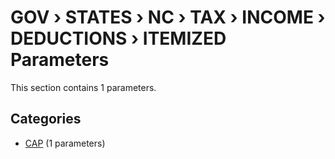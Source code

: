 # GOV › STATES › NC › TAX › INCOME › DEDUCTIONS › ITEMIZED Parameters

This section contains 1 parameters.

## Categories

- [CAP](cap/index.md) (1 parameters)
